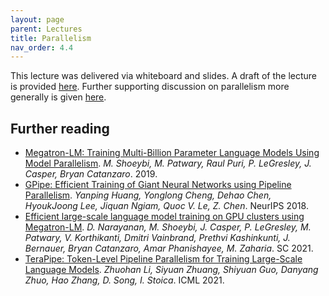 ```yaml
---
layout: page
parent: Lectures
title: Parallelism
nav_order: 4.4
---
```

This lecture was delivered via whiteboard and slides. A draft of the lecture is provided <a href="../Parallelism.pdf" target="_blank">here</a>. Further supporting discussion on parallelism more generally is given <a href="../An_Ancient_Tale_of_Parallelism.pdf" target="_blank">here</a>.

## Further reading

- [Megatron-LM: Training Multi-Billion Parameter Language Models Using Model Parallelism](https://arxiv.org/pdf/1909.08053.pdf). *M. Shoeybi, M. Patwary, Raul Puri, P. LeGresley, J. Casper, Bryan Catanzaro*. 2019.
- [GPipe: Efficient Training of Giant Neural Networks using Pipeline Parallelism](https://arxiv.org/pdf/1811.06965.pdf). *Yanping Huang, Yonglong Cheng, Dehao Chen, HyoukJoong Lee, Jiquan Ngiam, Quoc V. Le, Z. Chen*. NeurIPS 2018.
- [Efficient large-scale language model training on GPU clusters using Megatron-LM](https://arxiv.org/pdf/2104.04473.pdf). *D. Narayanan, M. Shoeybi, J. Casper, P. LeGresley, M. Patwary, V. Korthikanti, Dmitri Vainbrand, Prethvi Kashinkunti, J. Bernauer, Bryan Catanzaro, Amar Phanishayee, M. Zaharia*. SC 2021.
- [TeraPipe: Token-Level Pipeline Parallelism for Training Large-Scale Language Models](https://arxiv.org/pdf/2102.07988.pdf). *Zhuohan Li, Siyuan Zhuang, Shiyuan Guo, Danyang Zhuo, Hao Zhang, D. Song, I. Stoica*. ICML 2021.
